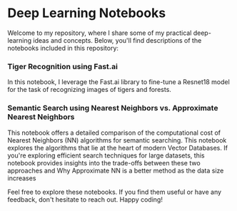 # Deep Learning Notebooks

Welcome to my repository, where I share some of my practical deep-learning ideas and concepts. Below, you'll find descriptions of the notebooks included in this repository:

### Tiger Recognition using Fast.ai

In this notebook, I leverage the Fast.ai library to fine-tune a Resnet18 model for the task of recognizing images of tigers and forests.

### Semantic Search using Nearest Neighbors vs. Approximate Nearest Neighbors

This notebook offers a detailed comparison of the computational cost of Nearest Neighbors (NN) algorithms for semantic searching. This notebook explores the algorithms that lie at the heart of modern Vector Databases. If you're exploring efficient search techniques for large datasets, this notebook provides insights into the trade-offs between these two approaches and Why Approximate NN is a better method as the data size increases

Feel free to explore these notebooks. If you find them useful or have any feedback, don't hesitate to reach out. Happy coding!
